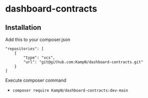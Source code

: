 # dashboard-contracts

## Installation

Add this to your composer.json

	"repositories": [
		{
			"type": "vcs",
			"url": "git@github.com:KampN/dashboard-contracts.git"
		}
	]
	

Execute composer command 
- `composer require KampN/dashboard-contracts:dev-main`
 